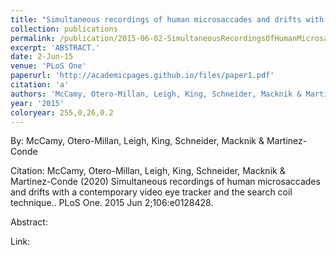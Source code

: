 ```yaml
---
title: "Simultaneous recordings of human microsaccades and drifts with a contemporary video eye tracker and the search coil technique."
collection: publications
permalink: /publication/2015-06-02-SimultaneousRecordingsOfHumanMicrosaccadesAndDriftsWithAContemp
excerpt: 'ABSTRACT.'
date: 2-Jun-15
venue: 'PLoS One'
paperurl: 'http://academicpages.github.io/files/paper1.pdf'
citation: 'a'
authors: 'McCamy, Otero-Millan, Leigh, King, Schneider, Macknik & Martinez-Conde'
year: '2015'
coloryear: 255,0,26,0.2
---
```


By: McCamy, Otero-Millan, Leigh, King, Schneider, Macknik & Martinez-Conde

Citation: McCamy, Otero-Millan, Leigh, King, Schneider, Macknik & Martinez-Conde (2020) Simultaneous recordings of human microsaccades and drifts with a contemporary video eye tracker and the search coil technique.. PLoS One. 2015 Jun 2;106:e0128428. 

Abstract: 

Link: 
